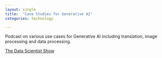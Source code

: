 ```yaml
---
layout: single
title:  "Case Studies for Generative AI"
categories: technology

---
```

Podcast on various use cases for Generative AI including translation, image processing and data processing. 

[The Data Scientist Show](https://podcasts.apple.com/us/podcast/case-studies-from-the-genai-frontier-scaling-ml-teams/id1584430381?i=1000646717591)
